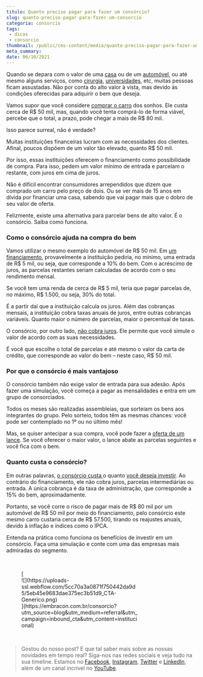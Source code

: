 ```yaml
---
titulo: Quanto preciso pagar para fazer um consórcio?
slug: quanto-preciso-pagar-para-fazer-um-consorcio
categoria: consorcio
tags:
 - dicas
 - consorcio
thumbnail: /public/cms-content/media/quanto-preciso-pagar-para-fazer-um-consorcio.png
meta_summary: 
date: 06/10/2021
---
```

Quando se depara com o valor de uma [casa](https://www.embracon.com.br/blog/como-funciona-consorcio-de-imoveis) ou de um [automóvel](https://www.embracon.com.br/blog/saiba-quando-fazer-um-consorcio-de-automovel), ou até mesmo alguns serviços, como [cirurgia](https://www.embracon.com.br/blog/quando-a-cirurgia-plastica-e-a-melhor-opcao), [universidades](https://www.embracon.com.br/blog/educacao-saiba-como-investir-na-sua), etc, muitas pessoas ficam assustadas. Não por conta do alto valor à vista, mas devido às condições oferecidas para adquirir o bem que deseja.

Vamos supor que você considere [comprar o carro](https://www.embracon.com.br/blog/5-formas-de-pagamento-de-um-carro) dos sonhos. Ele custa cerca de R$ 50 mil, mas, quando você tenta comprá-lo de forma viável, percebe que o total, a prazo, pode chegar a mais de R$ 80 mil.

Isso parece surreal, não é verdade?

Muitas instituições financeiras lucram com as necessidades dos clientes. Afinal, poucos dispõem de um valor tão elevado, quanto R$ 50 mil.

Por isso, essas instituições oferecem o financiamento como possibilidade de compra. Para isso, pedem um valor mínimo de entrada e parcelam o restante, com juros em cima de juros.

Não é difícil encontrar consumidores arrependidos que dizem que comprado um carro pelo preço de dois. Ou se ver mais de 15 anos em dívida por financiar uma casa, sabendo que vai pagar mais que o dobro de seu valor de oferta.

Felizmente, existe uma alternativa para parcelar bens de alto valor. É o consórcio. Saiba como funciona.

### Como o consórcio ajuda na compra do bem

Vamos utilizar o mesmo exemplo do automóvel de R$ 50 mil. Em [um financiamento](https://www.embracon.com.br/blog/financiamento-ou-consorcio-o-que-e-melhor-na-compra-de-um-imovel), provavelmente a instituição pediria, no mínimo, uma entrada de R$ 5 mil, ou seja, que corresponde a 10% do bem. Com o acréscimo de juros, as parcelas restantes seriam calculadas de acordo com o seu rendimento mensal.

Se você tem uma renda de cerca de R$ 5 mil, teria que pagar parcelas de, no máximo, R$ 1.500, ou seja, 30% do total.

É a partir daí que a instituição calcula os juros. Além das cobranças mensais, a instituição cobra taxas anuais de juros, entre outras cobranças variáveis. Quanto maior o número de parcelas, maior o percentual de taxas.

O consórcio, por outro lado, [não cobra juros](https://www.embracon.com.br/blog/consorcio-nao-tem-juros-entenda). Ele permite que você simule o valor de acordo com as suas necessidades.

É você que escolhe o total de parcelas e até mesmo o valor da carta de crédito, que corresponde ao valor do bem – neste caso, R$ 50 mil.

### Por que o consórcio é mais vantajoso

O consórcio também não exige valor de entrada para sua adesão. Após fazer uma simulação, você começa a pagar as mensalidades e entra em um grupo de consorciados.

Todos os meses são realizadas assembleias, que sorteiam os bens aos integrantes do grupo. Pelo sorteio, todos têm as mesmas chances: você pode ser contemplado no 1º ou no último mês!

Mas, se quiser antecipar a sua compra, você pode fazer a [oferta de um lance](https://www.embracon.com.br/blog/como-funcionam-os-tipos-de-lances-no-consorcio). Se você oferecer o maior valor, o lance abate as parcelas seguintes e você fica com o bem.

### Quanto custa o consórcio?

Em outras palavras, [o consórcio custa ](https://www.embracon.com.br/blog/quanto-preciso-pagar-para-fazer-um-consorcio)o quanto [você deseja investir](https://www.embracon.com.br/blog/qual-o-melhor-investimento-para-r-50-r-500-ou-r-5000). Ao contrário do financiamento, ele não cobra juros, parcelas intermediárias ou entrada. A única cobrança é da taxa de administração, que corresponde a 15% do bem, aproximadamente.

Portanto, se você corre o risco de pagar mais de R$ 80 mil por um automóvel de R$ 50 mil por meio do financiamento, pelo consórcio este mesmo carro custaria cerca de R$ 57.500, tirando os reajustes anuais, devido à inflação e índices como o IPCA.

Entenda na prática como funciona os benefícios de investir em um consórcio. Faça uma simulação e conte com uma das empresas mais admiradas do segmento.

‍

<figure class="w-richtext-figure-type-image w-richtext-align-center" style="max-width:310px">[<div>![](https://uploads-ssl.webflow.com/5cc70a3a0871f750442da9d5/5eb45e9683dae375ec3b51d9_CTA-Generico.png)</div>](https://embracon.com.br/consorcio?utm_source=blog&utm_medium=referral&utm_campaign=inbound_cta&utm_content=institucional)</figure>‍

> Gostou do nosso post? E que tal saber mais sobre as nossas novidades em tempo real? Siga-nos nas redes sociais e veja tudo na sua timeline. Estamos no [Facebook](https://www.facebook.com/embracon/), [Instagram](https://www.instagram.com/embraconoficial/), [Twitter](https://twitter.com/embracon) e [LinkedIn](https://www.linkedin.com/company/1018875/), além de um canal incrível no [YouTube](https://www.youtube.com/channel/UCL-Y0mv9zc73Iek48NLUBzQ).

‍
